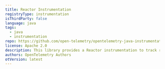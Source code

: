 ```yaml
---
title: Reactor Instrumentation
registryType: instrumentation
isThirdParty: false
language: java
tags:
  - java
  - instrumentation
repo: https://github.com/open-telemetry/opentelemetry-java-instrumentation/tree/main/instrumentation/reactor
license: Apache 2.0
description: This library provides a Reactor instrumentation to track requests through OpenTelemetry.
authors: OpenTelemetry Authors
otVersion: latest
---
```

